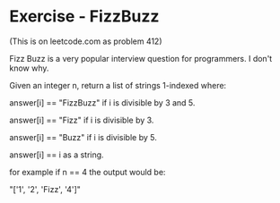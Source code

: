 # Exercise - FizzBuzz

(This is on leetcode.com as problem 412)

Fizz Buzz is a very popular interview question for programmers.  I don't know why.

Given an integer n, return a list of strings 1-indexed where:

answer[i] == "FizzBuzz" if i is divisible by 3 and 5.

answer[i] == "Fizz" if i is divisible by 3.

answer[i] == "Buzz" if i is divisible by 5.

answer[i] == i as a string.

for example if n == 4 the output would be:

"['1', '2', 'Fizz', '4']"

